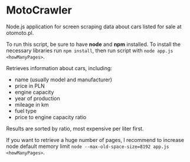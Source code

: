 # MotoCrawler
Node.js application for screen scraping data about cars listed for sale at otomoto.pl.

To run this script, be sure to have **node** and **npm** installed.
To install the necessary libraries run `npm install`,
then run script with `node app.js <howManyPages>`.

Retrieves information about cars, including:
- name (usually model and manufacturer)
- price in PLN
- engine capacity
- year of production
- mileage in km
- fuel type
- price to engine capacity ratio

Results are sorted by ratio, most expensive per liter first.

If you want to retrieve a huge number of pages, I recommend
to increase node default memory limit `node --max-old-space-size=8192 app.js <howManyPages>`.